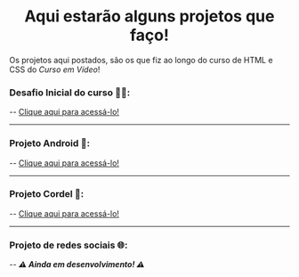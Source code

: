 <h1 align="center">Aqui estarão alguns projetos que faço!</h1>
<p>Os projetos aqui postados, são os que fiz ao longo do curso de HTML e CSS do <i>Curso em Vídeo</i>!</p>

### Desafio Inicial do curso :vulcan_salute::nerd_face::
-- <a href="https://jhon-victor-ramos.github.io/HTML-CSS/Desafios/d09/" target="_blank">Clique aqui para acessá-lo!</a>
<hr>

### Projeto Android :robot::
-- <a href="https://jhon-victor-ramos.github.io/projeto-android/" target="_blank">Clique aqui para acessá-lo!</a>
<hr>

### Projeto Cordel :closed_book::
-- <a target="_blank" href="https://jhon-victor-ramos.github.io/HTML-CSS_ofc/PROJETOS/Projeto-Social/">Clique aqui para acessá-lo!</a>
<hr>

### Projeto de redes sociais :globe_with_meridians::
-- <i><b>:warning: Ainda em desenvolvimento! :warning:</b></i>
